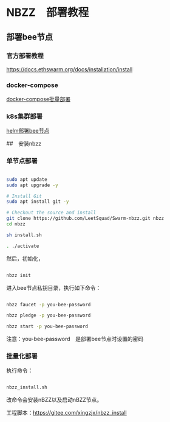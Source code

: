 # NBZZ　部署教程

## 部署bee节点

### 官方部署教程

https://docs.ethswarm.org/docs/installation/install

### docker-compose

[docker-compose批量部署](./ubuntu_docker-compose_multi_swarm.md)

### k8s集群部署

[helm部署bee节点](https://github.com/ethersphere/helm/tree/master/charts/bee)

##　安装nbzz

### 单节点部署

```bash

sudo apt update
sudo apt upgrade -y

# Install Git
sudo apt install git -y

# Checkout the source and install
git clone https://github.com/LeetSquad/Swarm-nbzz.git nbzz
cd nbzz

sh install.sh

. ./activate

```

然后，初始化，

```bash

nbzz init

```

进入bee节点私钥目录，执行如下命令：

```bash

nbzz faucet -p you-bee-password

nbzz pledge -p you-bee-password 

nbzz start -p you-bee-password

```

注意：you-bee-password　是部署bee节点时设置的密码

### 批量化部署

执行命令：

```bash

nbzz_install.sh

```

改命令会安装nBZZ以及启动nBZZ节点。

工程脚本：https://gitee.com/xingzjx/nbzz_install